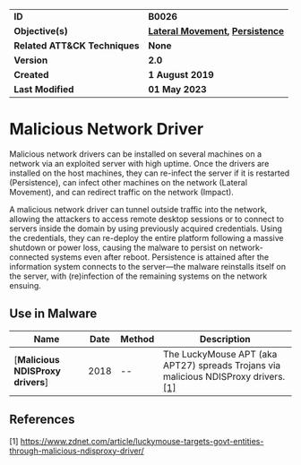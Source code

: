 <table>
<tr>
<td><b>ID</b></td>
<td><b>B0026</b></td>
</tr>
<tr>
<td><b>Objective(s)</b></td>
<td><b><a href="../lateral-movement">Lateral Movement</a>, <a href="../persistence">Persistence</a></b></td>
</tr>
<tr>
<td><b>Related ATT&CK Techniques</b></td>
<td><b>None</b></td>
</tr>
<tr>
<td><b>Version</b></td>
<td><b>2.0</b></td>
</tr>
<tr>
<td><b>Created</b></td>
<td><b>1 August 2019</b></td>
</tr>
<tr>
<td><b>Last Modified</b></td>
<td><b>01 May 2023</b></td>
</tr>
</table>


# Malicious Network Driver

Malicious network drivers can be installed on several machines on a network via an exploited server with high uptime. Once the drivers are installed on the host machines, they can re-infect the server if it is restarted (Persistence), can infect other machines on the network (Lateral Movement), and can redirect traffic on the network (Impact). 

A malicious network driver can tunnel outside traffic into the network, allowing the attackers to access remote desktop sessions or to connect to servers inside the domain by using previously acquired credentials. Using the credentials, they can re-deploy the entire platform following a massive shutdown or power loss, causing the malware to persist on network-connected systems even after reboot. Persistence is attained after the information system connects to the server—the malware reinstalls itself on the server, with (re)infection of the remaining systems on the network ensuing.  

## Use in Malware

|Name|Date|Method|Description|
|---|---|---|---|
|[**Malicious NDISProxy drivers**]|2018|--|The LuckyMouse APT (aka APT27) spreads Trojans via malicious NDISProxy drivers. [[1]](#1)|


## References

<a name="1">[1]</a> https://www.zdnet.com/article/luckymouse-targets-govt-entities-through-malicious-ndisproxy-driver/
